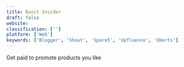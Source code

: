 ```yaml
---
title: Boost Insider
draft: false 
website: 
classification: ['']
platform: ['Web']
keywords: ['Blogger', 'Shout', 'Spare5', 'Upfluence', 'Xberts']
---
```

Get paid to promote products you like
